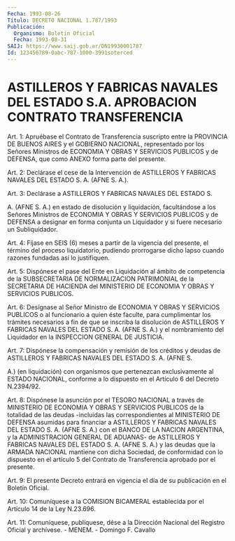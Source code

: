 ```yaml
---
Fecha: 1993-08-26
Título: DECRETO NACIONAL 1.787/1993
Publicación:
  Organismo: Boletín Oficial
  Fecha: 1993-08-31
SAIJ: https://www.saij.gob.ar/DN19930001787
Id: 123456789-0abc-787-1000-3991soterced
---
```

# ASTILLEROS Y FABRICAS NAVALES DEL ESTADO S.A. APROBACION CONTRATO TRANSFERENCIA

<a id="1"></a>
Art. 1: Apruébase el Contrato de Transferencia suscripto entre la PROVINCIA  DE  BUENOS AIRES y el GOBIERNO NACIONAL, representado por los Señores Ministros  de ECONOMIA Y OBRAS Y SERVICIOS PUBLICOS y de DEFENSA, que como ANEXO forma parte del presente.

<a id="2"></a>
Art.  2:  Declárase el cese de la Intervención de ASTILLEROS Y FABRICAS NAVALES DEL ESTADO S. A. (AFNE S. A.).

<a id="3"></a>
Art. 3: Declárase a ASTILLEROS Y FABRICAS NAVALES DEL ESTADO S.

A. (AFNE S. A.) en estado de disolución y liquidación, facultándose  a  los  Señores  Ministros  de  ECONOMIA  Y  OBRAS  Y SERVICIOS  PUBLICOS  y  de  DEFENSA a designar en forma conjunta un Liquidador y si fuere necesario un Subliquidador.

<a id="4"></a>
Art.  4:  Fíjase en SEIS (6) meses a partir de la vigencia del presente, el término del proceso liquidatorio, pudiendo prorrogarse dicho lapso cuando razones fundadas así lo justifiquen.

<a id="5"></a>
Art. 5: Dispónese el pase del Ente en Liquidación al ámbito de competencia  de la SUBSECRETARIA DE NORMALIZACION PATRIMONIAL de la SECRETARIA DE  HACIENDA  del  MINISTERIO  DE  ECONOMIA  Y  OBRAS  Y SERVICIOS PUBLICOS.

<a id="6"></a>
Art.  6:  Desígnase  al  Señor  Ministro de ECONOMIA Y OBRAS Y SERVICIOS  PUBLICOS o al funcionario a  quien  éste  faculte,  para cumplimentar  los  trámites  necesarios a fin de que se inscriba la disolución de ASTILLEROS Y FABRICAS  NAVALES DEL ESTADO S. A. (AFNE S. A.) y el nombramiento del Liquidador  en  la  INSPECCION GENERAL DE JUSTICIA.

<a id="7"></a>
Art. 7: Dispónese la compensación y remisión de los créditos y deudas  de  ASTILLEROS Y FABRICAS NAVALES DEL ESTADO S. A. (AFNE S.

A.) (en liquidación)  con organismos que pertenezcan exclusivamente al ESTADO NACIONAL, conforme  a  lo  dispuesto en el Artículo 6 del Decreto N.2394/92.

<a id="8"></a>
Art.  8: Dispónese la asunción por el TESORO NACIONAL a través de MINISTERIO  DE  ECONOMIA  Y  OBRAS  Y  SERVICIOS  PUBLICOS de la totalidad  de  las  deudas  -incluidas  las  correspondientes    al MINISTERIO  DE  DEFENSA  asumidas  para  financiar  a  ASTILLEROS Y FABRICAS NAVALES DEL ESTADO S. A. (AFNE S. A.) con el BANCO  DE  LA NACION  ARGENTINA,  y  la  ADMINISTRACION  GENERAL  DE  ADUANAS- de ASTILLEROS Y FABRICAS NAVALES DEL ESTADO S. A. (AFNE S. A.)  y  las deudas  que  la  ARMADA  NACIONAL  mantiene  con dicha Sociedad, de conformidad  con  lo  dispuesto en el artículo 5  del  Contrato  de Transferencia aprobado por el presente.

<a id="9"></a>
Art.  9:  El presente Decreto entrará en vigencia el día de su publicación en el Boletín Oficial.

<a id="10"></a>
Art. 10: Comuníquese a la COMISION BICAMERAL establecida por el Artículo 14 de la Ley N.23.696.

<a id="11"></a>
Art. 11: Comuníquese, publíquese, dése a la Dirección Nacional del Registro  Oficial  y  archívese.  - MENEM. - Domingo F. Cavallo